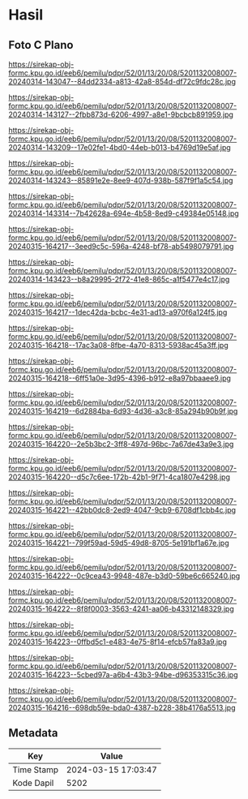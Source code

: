 # Hasil

## Foto C Plano

https://sirekap-obj-formc.kpu.go.id/eeb6/pemilu/pdpr/52/01/13/20/08/5201132008007-20240314-143047--84dd2334-a813-42a8-854d-df72c9fdc28c.jpg

https://sirekap-obj-formc.kpu.go.id/eeb6/pemilu/pdpr/52/01/13/20/08/5201132008007-20240314-143127--2fbb873d-6206-4997-a8e1-9bcbcb891959.jpg

https://sirekap-obj-formc.kpu.go.id/eeb6/pemilu/pdpr/52/01/13/20/08/5201132008007-20240314-143209--17e02fe1-4bd0-44eb-b013-b4769d19e5af.jpg

https://sirekap-obj-formc.kpu.go.id/eeb6/pemilu/pdpr/52/01/13/20/08/5201132008007-20240314-143243--85891e2e-8ee9-407d-938b-587f9f1a5c54.jpg

https://sirekap-obj-formc.kpu.go.id/eeb6/pemilu/pdpr/52/01/13/20/08/5201132008007-20240314-143314--7b42628a-694e-4b58-8ed9-c49384e05148.jpg

https://sirekap-obj-formc.kpu.go.id/eeb6/pemilu/pdpr/52/01/13/20/08/5201132008007-20240315-164217--3eed9c5c-596a-4248-bf78-ab5498079791.jpg

https://sirekap-obj-formc.kpu.go.id/eeb6/pemilu/pdpr/52/01/13/20/08/5201132008007-20240314-143423--b8a29995-2f72-41e8-865c-a1f5477e4c17.jpg

https://sirekap-obj-formc.kpu.go.id/eeb6/pemilu/pdpr/52/01/13/20/08/5201132008007-20240315-164217--1dec42da-bcbc-4e31-ad13-a970f6a124f5.jpg

https://sirekap-obj-formc.kpu.go.id/eeb6/pemilu/pdpr/52/01/13/20/08/5201132008007-20240315-164218--17ac3a08-8fbe-4a70-8313-5938ac45a3ff.jpg

https://sirekap-obj-formc.kpu.go.id/eeb6/pemilu/pdpr/52/01/13/20/08/5201132008007-20240315-164218--6ff51a0e-3d95-4396-b912-e8a97bbaaee9.jpg

https://sirekap-obj-formc.kpu.go.id/eeb6/pemilu/pdpr/52/01/13/20/08/5201132008007-20240315-164219--6d2884ba-6d93-4d36-a3c8-85a294b90b9f.jpg

https://sirekap-obj-formc.kpu.go.id/eeb6/pemilu/pdpr/52/01/13/20/08/5201132008007-20240315-164220--2e5b3bc2-3ff8-497d-96bc-7a67de43a9e3.jpg

https://sirekap-obj-formc.kpu.go.id/eeb6/pemilu/pdpr/52/01/13/20/08/5201132008007-20240315-164220--d5c7c6ee-172b-42b1-9f71-4ca1807e4298.jpg

https://sirekap-obj-formc.kpu.go.id/eeb6/pemilu/pdpr/52/01/13/20/08/5201132008007-20240315-164221--42bb0dc8-2ed9-4047-9cb9-6708df1cbb4c.jpg

https://sirekap-obj-formc.kpu.go.id/eeb6/pemilu/pdpr/52/01/13/20/08/5201132008007-20240315-164221--799f59ad-59d5-49d8-8705-5e191bf1a67e.jpg

https://sirekap-obj-formc.kpu.go.id/eeb6/pemilu/pdpr/52/01/13/20/08/5201132008007-20240315-164222--0c9cea43-9948-487e-b3d0-59be6c665240.jpg

https://sirekap-obj-formc.kpu.go.id/eeb6/pemilu/pdpr/52/01/13/20/08/5201132008007-20240315-164222--8f8f0003-3563-4241-aa06-b43312148329.jpg

https://sirekap-obj-formc.kpu.go.id/eeb6/pemilu/pdpr/52/01/13/20/08/5201132008007-20240315-164223--0ffbd5c1-e483-4e75-8f14-efcb57fa83a9.jpg

https://sirekap-obj-formc.kpu.go.id/eeb6/pemilu/pdpr/52/01/13/20/08/5201132008007-20240315-164223--5cbed97a-a6b4-43b3-94be-d96353315c36.jpg

https://sirekap-obj-formc.kpu.go.id/eeb6/pemilu/pdpr/52/01/13/20/08/5201132008007-20240315-164216--698db59e-bda0-4387-b228-38b4176a5513.jpg


## Metadata

| Key        | Value               |
| ---------- | ------------------- |
| Time Stamp | 2024-03-15 17:03:47 |
| Kode Dapil | 5202                |



